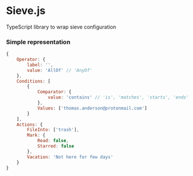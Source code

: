 # Sieve.js

TypeScript library to wrap sieve configuration

### Simple representation

```js
{
    Operator: {
        label: '',
        value: 'AllOf' // 'AnyOf'
    },
    Conditions: [
        {
            Comparator: {
                value: 'contains' // 'is', 'matches', 'starts', 'ends'
            },
            Values: ['thomas.anderson@protonmail.com']
        }
    ],
    Actions: {
        FileInto: ['trash'],
        Mark: {
            Read: false,
            Starred: false
        },
        Vacation: 'Not here for few days'
    }
}
```
